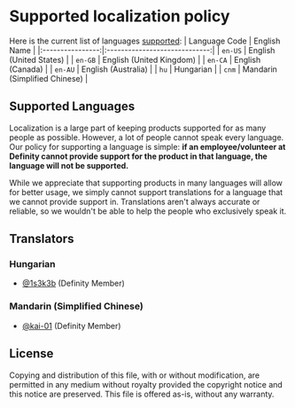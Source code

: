 # Supported localization policy
Here is the current list of languages [supported](#supported-languages):
| Language Code    | English Name                  |
|:----------------:|:-----------------------------:|
| `en-US`          | English (United States)       |
| `en-GB`          | English (United Kingdom)      |
| `en-CA`          | English (Canada)              |
| `en-AU`          | English (Australia)           |
| `hu`             | Hungarian                     |
| `cnm`            | Mandarin (Simplified Chinese) |

## Supported Languages
Localization is a large part of keeping products supported for as many people as possible. However, a lot of people cannot speak every language. Our policy for supporting a language is simple: **if an employee/volunteer at Definity cannot provide support for the product in that language, the language will not be supported.**

While we appreciate that supporting products in many languages will allow for better usage, we simply cannot support translations for a language that we cannot provide support in. Translations aren't always accurate or reliable, so we wouldn't be able to help the people who exclusively speak it.

## Translators
### Hungarian
* [@1s3k3b](https://github.com/1s3k3b) (Definity Member)
### Mandarin (Simplified Chinese)
* [@kai-01](https://github.com/kai-01) (Definity Member)

## License
Copying and distribution of this file, with or without modification, are permitted in any medium without royalty provided the copyright notice and this notice are preserved.  This file is offered as-is, without any warranty.
